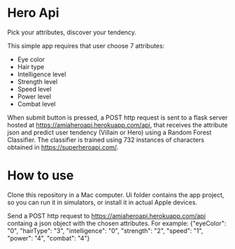 # Hero Api
Pick your attributes, discover your tendency.

This simple app requires that user choose 7 attributes:
- Eye color
- Hair type
- Intelligence level
- Strength level
- Speed level
- Power level
- Combat level

When submit button is pressed, a POST http request is sent to a flask server hosted at https://amiaheroapi.herokuapp.com/api, that receives the
attribute json and predict user tendency (Villain or Hero) using a Random Forest Classifier. The classifier is trained using 732 instances of characters 
obtained in https://superheroapi.com/.

# How to use
Clone this repository in a Mac computer. Ui folder contains the app project, so you can run it in simulators, or install it in actual Apple devices. 

Send a POST http request to https://amiaheroapi.herokuapp.com/api containg a json object with the chosen attributes. For example:
{"eyeColor": "0", "hairType": "3", "intelligence": "0", "strength": "2", "speed": "1", "power": "4", "combat": "4"}
